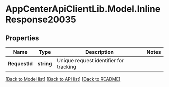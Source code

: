 # AppCenterApiClientLib.Model.InlineResponse20035
## Properties

Name | Type | Description | Notes
------------ | ------------- | ------------- | -------------
**RequestId** | **string** | Unique request identifier for tracking | 

[[Back to Model list]](../README.md#documentation-for-models) [[Back to API list]](../README.md#documentation-for-api-endpoints) [[Back to README]](../README.md)

